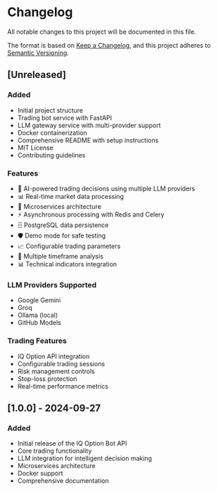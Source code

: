# Changelog

All notable changes to this project will be documented in this file.

The format is based on [Keep a Changelog](https://keepachangelog.com/en/1.0.0/),
and this project adheres to [Semantic Versioning](https://semver.org/spec/v2.0.0.html).

## [Unreleased]

### Added
- Initial project structure
- Trading bot service with FastAPI
- LLM gateway service with multi-provider support
- Docker containerization
- Comprehensive README with setup instructions
- MIT License
- Contributing guidelines

### Features
- 🤖 AI-powered trading decisions using multiple LLM providers
- 📊 Real-time market data processing
- 🔄 Microservices architecture
- ⚡ Asynchronous processing with Redis and Celery
- 🗄️ PostgreSQL data persistence
- 🛡️ Demo mode for safe testing
- 📈 Configurable trading parameters
- 🎯 Multiple timeframe analysis
- 📊 Technical indicators integration

### LLM Providers Supported
- Google Gemini
- Groq
- Ollama (local)
- GitHub Models

### Trading Features
- IQ Option API integration
- Configurable trading sessions
- Risk management controls
- Stop-loss protection
- Real-time performance metrics

## [1.0.0] - 2024-09-27

### Added
- Initial release of the IQ Option Bot API
- Core trading functionality
- LLM integration for intelligent decision making
- Microservices architecture
- Docker support
- Comprehensive documentation